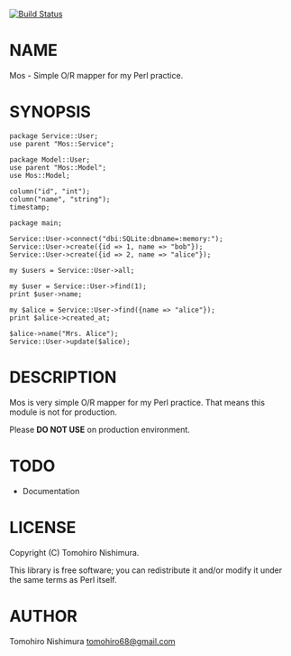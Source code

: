 [![Build Status](https://travis-ci.org/Sixeight/p5-mos.svg?branch=master)](https://travis-ci.org/Sixeight/p5-mos)
# NAME

Mos - Simple O/R mapper for my Perl practice.

# SYNOPSIS

    package Service::User;
    use parent "Mos::Service";

    package Model::User;
    use parent "Mos::Model";
    use Mos::Model;

    column("id", "int");
    column("name", "string");
    timestamp;

    package main;

    Service::User->connect("dbi:SQLite:dbname=:memory:");
    Service::User->create({id => 1, name => "bob"});
    Service::User->create({id => 2, name => "alice"});

    my $users = Service::User->all;

    my $user = Service::User->find(1);
    print $user->name;

    my $alice = Service::User->find({name => "alice"});
    print $alice->created_at;

    $alice->name("Mrs. Alice");
    Service::User->update($alice);

# DESCRIPTION

Mos is very simple O/R mapper for my Perl practice.
That means this module is not for production.

Please **DO NOT USE** on production environment.

# TODO

- Documentation

# LICENSE

Copyright (C) Tomohiro Nishimura.

This library is free software; you can redistribute it and/or modify
it under the same terms as Perl itself.

# AUTHOR

Tomohiro Nishimura <tomohiro68@gmail.com>
